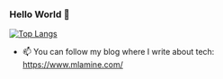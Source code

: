 ### Hello World 👋

[![Top Langs](https://github-readme-stats.vercel.app/api/top-langs/?username=Lamiiine&layout=compact)](https://github.com/anuraghazra/github-readme-stats)
- 📫 You can follow my blog where I write about tech: https://www.mlamine.com/
